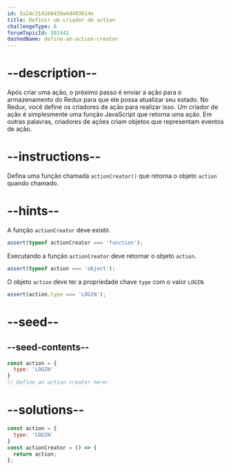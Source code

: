 ```yaml
---
id: 5a24c314108439a4d403614e
title: Definir um criador de action
challengeType: 6
forumTopicId: 301441
dashedName: define-an-action-creator
---
```


# --description--

Após criar uma ação, o próximo passo é enviar a ação para o armazenamento do Redux para que ele possa atualizar seu estado. No Redux, você define os criadores de ação para realizar isso. Um criador de ação é simplesmente uma função JavaScript que retorna uma ação. Em outras palavras, criadores de ações criam objetos que representam eventos de ação.

# --instructions--

Defina uma função chamada `actionCreator()` que retorna o objeto `action` quando chamado.

# --hints--

A função `actionCreator` deve existir.

```js
assert(typeof actionCreator === 'function');
```

Executando a função `actionCreator` deve retornar o objeto `action`.

```js
assert(typeof action === 'object');
```

O objeto `action` deve ter a propriedade chave `type` com o valor `LOGIN`.

```js
assert(action.type === 'LOGIN');
```

# --seed--

## --seed-contents--

```js
const action = {
  type: 'LOGIN'
}
// Define an action creator here:
```

# --solutions--

```js
const action = {
  type: 'LOGIN'
}
const actionCreator = () => {
  return action;
};
```
